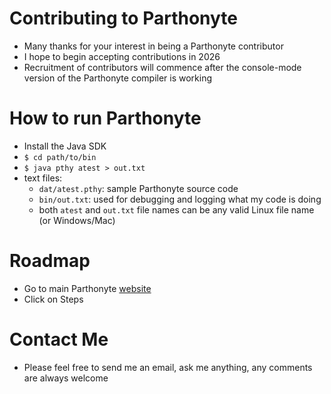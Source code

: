 # Contributing to Parthonyte
* Many thanks for your interest in being a Parthonyte contributor
* I hope to begin accepting contributions in 2026
* Recruitment of contributors will commence after the console-mode version of the Parthonyte compiler is working
# How to run Parthonyte
* Install the Java SDK
* `$ cd path/to/bin`
* `$ java pthy atest > out.txt`
* text files:
  * `dat/atest.pthy`: sample Parthonyte source code
  * `bin/out.txt`: used for debugging and logging what my code is doing
  * both `atest` and `out.txt` file names can be any valid Linux file name (or Windows/Mac)
# Roadmap
* Go to main Parthonyte [website](http://parthonyte.org)
* Click on Steps
# Contact Me
* Please feel free to send me an email, ask me anything, any comments are always welcome
